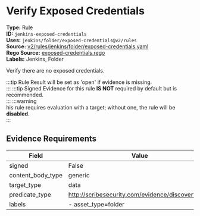 # Verify Exposed Credentials  
**Type:** Rule  
**ID:** `jenkins-exposed-credentials`  
**Uses:** `jenkins/folder/exposed-credentials@v2/rules`  
**Source:** [v2/rules/jenkins/folder/exposed-credentials.yaml](https://github.com/scribe-public/sample-policies/v2/rules/jenkins/folder/exposed-credentials.yaml)  
**Rego Source:** [exposed-credentials.rego](https://github.com/scribe-public/sample-policies/v2/rules/jenkins/folder/exposed-credentials.rego)  
**Labels:** Jenkins, Folder  

Verify there are no exposed credentials.

:::tip 
Rule Result will be set as 'open' if evidence is missing.  
::: 
:::tip 
Signed Evidence for this rule **IS NOT** required by default but is recommended.  
::: 
:::warning  
his rule requires evaluation with a target; without one, the rule will be **disabled**.  
::: 

## Evidence Requirements  
| Field | Value |
|-------|-------|
| signed | False |
| content_body_type | generic |
| target_type | data |
| predicate_type | http://scribesecurity.com/evidence/discovery/v0.1 |
| labels | - asset_type=folder |

